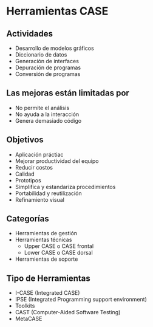 # Herramientas CASE

## Actividades

- Desarrollo de modelos gráficos
- Diccionario de datos
- Generación de interfaces
- Depuración de programas
- Conversión de programas

## Las mejoras están limitadas por

- No permite el análisis
- No ayuda a la interacción
- Genera demasiado código

## Objetivos

- Aplicación práctiac
- Mejorar productividad del equipo
- Reducir costos
- Calidad
- Prototipos
- Simplifica y estandariza procedimientos
- Portabilidad y reutilización
- Refinamiento visual

## Categorías

- Herramientas de gestión
- Herramientas técnicas
  - Upper CASE o CASE frontal
  - Lower CASE o CASE dorsal
- Herramientas de soporte

## Tipo de Herramientas

- I-CASE (Integrated CASE)
- IPSE (Integrated Programming support environment)
- Toolkits
- CAST (Computer-Aided Software Testing)
- MetaCASE
